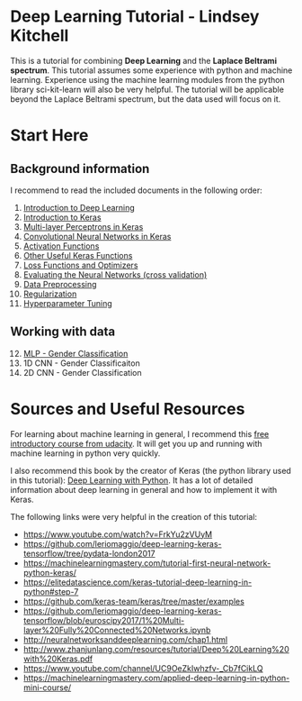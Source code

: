 # Deep Learning Tutorial - Lindsey Kitchell
This is a tutorial for combining **Deep Learning** and the **Laplace Beltrami spectrum**. This tutorial assumes some experience with python and machine learning. Experience using the machine learning modules from the python library sci-kit-learn will also be very helpful. The tutorial will be applicable beyond the Laplace Beltrami spectrum, but the data used will focus on it. 

# Start Here

## Background information
I recommend to read the included documents in the following order:
1. [Introduction to Deep Learning](https://github.com/kitchell/DeepLearningTutorial_LBspectrum/blob/master/Introduction.md)
2. [Introduction to Keras](https://github.com/kitchell/DeepLearningTutorial_LBspectrum/blob/master/keras_basics.md)
3. [Multi-layer Perceptrons in Keras](https://github.com/kitchell/DeepLearningTutorial_LBspectrum/blob/master/MLP.md)
4. [Convolutional Neural Networks in Keras](https://github.com/kitchell/DeepLearningTutorial_LBspectrum/blob/master/CNN.md)
5. [Activation Functions](https://github.com/kitchell/DeepLearningTutorial_LBspectrum/blob/master/ActivationFxns.md)
6. [Other Useful Keras Functions](https://github.com/kitchell/DeepLearningTutorial_LBspectrum/blob/master/UsefulKerasFxns.md)
7. [Loss Functions and Optimizers](https://github.com/kitchell/DeepLearningTutorial_LBspectrum/blob/master/LossFxnsOptimizers.md)
8. [Evaluating the Neural Networks (cross validation)](https://github.com/kitchell/DeepLearningTutorial_LBspectrum/blob/master/EvaluatingtheNN.md)
9. [Data Preprocessing](https://github.com/kitchell/DeepLearningTutorial_LBspectrum/blob/master/DataPreprocessing.md)
10. [Regularization](https://github.com/kitchell/DeepLearningTutorial_LBspectrum/blob/master/Regularization.md)
11. [Hyperparameter Tuning](https://github.com/kitchell/DeepLearningTutorial_LBspectrum/blob/master/HyperparamTuning.md)

## Working with data
12. [MLP - Gender Classification](https://github.com/kitchell/DeepLearningTutorial_LBspectrum/blob/master/MLP%20with%20LB%20spectrum.ipynb)
13. 1D CNN - Gender Classificaiton
14. 2D CNN - Gender Classification

# Sources and Useful Resources

For learning about machine learning in general, I recommend this [free introductory course from udacity](https://www.udacity.com/course/intro-to-machine-learning--ud120). It will get you up and running with machine learning in python very quickly. 

I also recommend this book by the creator of Keras (the python library used in this tutorial): [Deep Learning with Python](https://www.manning.com/books/deep-learning-with-python). It has a lot of detailed information about deep learning in general and how to implement it with Keras. 

The following links were very helpful in the creation of this tutorial:

* https://www.youtube.com/watch?v=FrkYu2zVUyM
* https://github.com/leriomaggio/deep-learning-keras-tensorflow/tree/pydata-london2017
* https://machinelearningmastery.com/tutorial-first-neural-network-python-keras/
* https://elitedatascience.com/keras-tutorial-deep-learning-in-python#step-7
* https://github.com/keras-team/keras/tree/master/examples
* https://github.com/leriomaggio/deep-learning-keras-tensorflow/blob/euroscipy2017/1%20Multi-layer%20Fully%20Connected%20Networks.ipynb
* http://neuralnetworksanddeeplearning.com/chap1.html
* http://www.zhanjunlang.com/resources/tutorial/Deep%20Learning%20with%20Keras.pdf
* https://www.youtube.com/channel/UC9OeZkIwhzfv-_Cb7fCikLQ
* https://machinelearningmastery.com/applied-deep-learning-in-python-mini-course/


